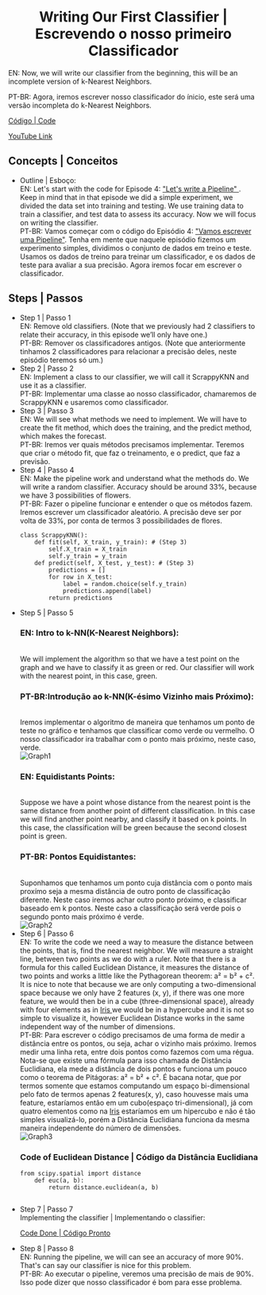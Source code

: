 <h1 align="center">Writing Our First Classifier | Escrevendo o nosso primeiro Classificador</h1>
<p>EN: Now, we will write our classifier from the beginning, this will be an incomplete version of k-Nearest Neighbors.</p>
<p>PT-BR: Agora, iremos escrever nosso classificador do ínicio, este será uma versão incompleta do k-Nearest Neighbors.</p>
<p><a target="_blank" href="./video_05.py">Código | Code</a></p>
<p><a target="_blank" href="https://www.youtube.com/watch?v=AoeEHqVSNOw">YouTube Link</a></p>

<h2>Concepts | Conceitos</h2>
<ul>
    <li>Outline | Esboço: <br>
    EN: Let's start with the code for Episode 4: <a href="../video_04/video_04.py"> "Let's write a Pipeline" </a>. Keep in mind that in that episode we did a simple experiment, we divided the data set into training and testing. We use training data to train a classifier, and test data to assess its accuracy. Now we will focus on writing the classifier.<br>
    PT-BR: Vamos começar com o código do Episódio 4: <a href="../video_04/video_04.py">"Vamos escrever uma Pipeline"</a>. Tenha em mente que naquele episódio fizemos um experimento simples, dividimos o conjunto de dados em treino e teste. Usamos os dados de treino para treinar um classificador, e os dados de teste para avaliar a sua precisão. Agora iremos focar em escrever o classificador.</li>
</ul>

<h2>Steps | Passos</h2>
<ul>
    <li>Step 1 | Passo 1<br>
    EN: Remove old classifiers. (Note that we previously had 2 classifiers to relate their accuracy, in this episode we’ll only have one.)<br>
    PT-BR: Remover os classificadores antigos. (Note que anteriormente tinhamos 2 classificadores para relacionar a precisão deles, neste episódio teremos só um.)</li>
    <li>Step 2 | Passo 2<br>
    EN: Implement a class to our classifier, we will call it ScrappyKNN and use it as a classifier.<br>
    PT-BR: Implementar uma classe ao nosso classificador, chamaremos de ScrappyKNN e usaremos como classificador.</li>
    <li>Step 3 | Passo 3<br>
    EN: We will see what methods we need to implement. We will have to create the fit method, which does the training, and the predict method, which makes the forecast.<br>
    PT-BR: Iremos ver quais métodos precisamos implementar. Teremos que criar o método fit, que faz o treinamento, e o predict, que faz a previsão.</li>
    <li>Step 4 | Passo 4<br>
    EN: Make the pipeline work and understand what the methods do. We will write a random classifier. Accuracy should be around 33%, because we have 3 possibilities of flowers.<br>
    PT-BR: Fazer o pipeline funcionar e entender o que os métodos fazem. Iremos escrever um classificador aleatório. A precisão deve ser por volta de 33%, por conta de termos 3 possibilidades de flores.<br>
    <pre><code>class ScrappyKNN():
    def fit(self, X_train, y_train): # (Step 3)
        self.X_train = X_train
        self.y_train = y_train
    def predict(self, X_test, y_test): # (Step 3)
        predictions = []
        for row in X_test:
            label = random.choice(self.y_train)
            predictions.append(label)
        return predictions</code></pre></li>
    <li>Step 5 | Passo 5<br>
    <h3>EN: Intro to k-NN(K-Nearest Neighbors):</h3><br>
    We will implement the algorithm so that we have a test point on the graph and we have to classify it as green or red. Our classifier will work with the nearest point, in this case, green.<br>
    <h3>PT-BR:Introdução ao k-NN(K-ésimo Vizinho mais Próximo):</h3><br>
    Iremos implementar o algoritmo de maneira que tenhamos um ponto de teste no gráfico e tenhamos que classificar como verde ou vermelho. O nosso classificador ira trabalhar com o ponto mais próximo, neste caso, verde.<br>
    <img src="./graph1.PNG" alt="Graph1"><br>
    <h3>EN: Equidistants Points: </h3><br>
    Suppose we have a point whose distance from the nearest point is the same distance from another point of different classification. In this case we will find another point nearby, and classify it based on k points. In this case, the classification will be green because the second closest point is green. <br>
    <h3>PT-BR: Pontos Equidistantes:</h3><br>
    Suponhamos que tenhamos um ponto cuja distância com o ponto mais proxímo seja a mesma distância de outro ponto de classificação diferente. Neste caso iremos achar outro ponto próximo, e classificar baseado em k pontos. Neste caso a classificação será verde pois o segundo ponto mais próximo é verde.<br>
    <img src="./graph2.PNG" alt="Graph2">
    </li>
    <li>Step 6 | Passo 6<br>
    EN: To write the code we need a way to measure the distance between the points, that is, find the nearest neighbor. We will measure a straight line, between two points as we do with a ruler. Note that there is a formula for this called Euclidean Distance, it measures the distance of two points and works a little like the Pythagorean theorem: a² = b² + c². It is nice to note that because we are only computing a two-dimensional space because we only have 2 features (x, y), if there was one more feature, we would then be in a cube (three-dimensional space), already with four elements as in <a href="https://en.wikipedia.org/wiki/Iris_flower_data_set"> Iris </a> we would be in a hypercube and it is not so simple to visualize it, however Euclidean Distance works in the same independent way of the number of dimensions.<br>
    PT-BR: Para escrever o código precisamos de uma forma de medir a distância entre os pontos, ou seja, achar o vizinho mais próximo. Iremos medir uma linha reta, entre dois pontos como fazemos com uma régua. Nota-se que existe uma fórmula para isso chamada de Distância Euclidiana, ela mede a distância de dois pontos e funciona um pouco como o teorema de Pitágoras: a² = b² + c². É bacana notar, que por termos somente que estamos computando um espaço bi-dimensional pelo fato de termos apenas 2 features(x, y), caso houvesse mais uma feature, estaríamos então em um cubo(espaço tri-dimensional), já com quatro elementos como na <a href="https://en.wikipedia.org/wiki/Iris_flower_data_set">Iris</a> estaríamos em um hipercubo e não é tão simples visualizá-lo, porém a Distância Euclidiana funciona da mesma maneira independente do número de dimensões. <br>
    <img src="./graph3.PNG" alt="Graph3">
    <h3>Code of Euclidean Distance | Código da Distância Euclidiana</h3>
    <pre><code>from scipy.spatial import distance 
    def euc(a, b):
        return distance.euclidean(a, b)
    </pre></code>
    </li>
    <li>Step 7 | Passo 7<br>
    Implementing the classifier | Implementando o classifier:<br>
    <p><a target="_blank" href="./video_05.py"> Code Done | Código Pronto</a></p>
    </li>
    <li>Step 8 | Passo 8<br>
    EN: Running the pipeline, we will can see an accuracy of more 90%. That's can say our classifier is nice for this problem.<br>
    PT-BR: Ao executar o pipeline, veremos uma precisão de mais de 90%. Isso pode dizer que nosso classificador é bom para esse problema.</li>
</ul>